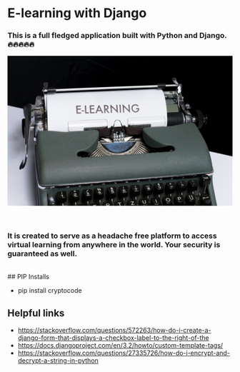 # E-learning with Django

### This is a full fledged application built with Python and Django. 🔥🔥🔥🔥🔥

![e-learning](static/assets/images/e-learning.jpg)

<br>

### It is created to serve as a headache free platform to access virtual learning from anywhere in the world. Your security is guaranteed as well.

<br>
## PIP Installs 

- pip install cryptocode


## Helpful links
- https://stackoverflow.com/questions/572263/how-do-i-create-a-django-form-that-displays-a-checkbox-label-to-the-right-of-the
- https://docs.djangoproject.com/en/3.2/howto/custom-template-tags/
- https://stackoverflow.com/questions/27335726/how-do-i-encrypt-and-decrypt-a-string-in-python